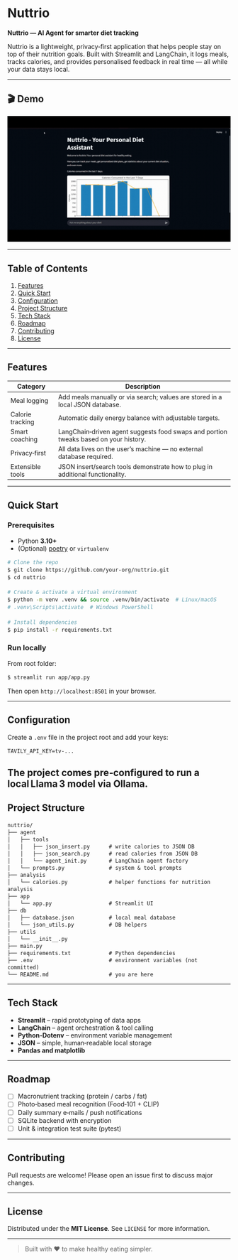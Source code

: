 # Nuttrio

**Nuttrio — AI Agent for smarter diet tracking**

Nuttrio is a lightweight, privacy‑first application that helps people stay on top of their nutrition goals. Built with Streamlit and LangChain, it logs meals, tracks calories, and provides personalised feedback in real time — all while your data stays local.

---

## 🎬 Demo

![Nuttrio in action](assets/nuttrio_demo.gif)

---

## Table of Contents

1. [Features](#features)
2. [Quick Start](#quick-start)
3. [Configuration](#configuration)
4. [Project Structure](#project-structure)
5. [Tech Stack](#tech-stack)
6. [Roadmap](#roadmap)
7. [Contributing](#contributing)
8. [License](#license)

---

## Features

| Category         | Description                                                                          |
| ---------------- | ------------------------------------------------------------------------------------ |
| Meal logging     | Add meals manually or via search; values are stored in a local JSON database.        |
| Calorie tracking | Automatic daily energy balance with adjustable targets.                              |
| Smart coaching   | LangChain‑driven agent suggests food swaps and portion tweaks based on your history. |
| Privacy‑first    | All data lives on the user’s machine — no external database required.                |
| Extensible tools | JSON insert/search tools demonstrate how to plug in additional functionality.        |

---

## Quick Start

### Prerequisites

* Python **3.10+**
* (Optional) [poetry](https://python-poetry.org/) or `virtualenv`

```bash
# Clone the repo
$ git clone https://github.com/your‑org/nuttrio.git
$ cd nuttrio

# Create & activate a virtual environment
$ python -m venv .venv && source .venv/bin/activate  # Linux/macOS
# .venv\Scripts\activate  # Windows PowerShell

# Install dependencies
$ pip install -r requirements.txt
```

### Run locally

From root folder:
```bash
$ streamlit run app/app.py
```

Then open `http://localhost:8501` in your browser.

---

## Configuration

Create a `.env` file in the project root and add your keys:

```
TAVILY_API_KEY=tv‑...
```
The project comes pre‑configured to run a local Llama 3 model via Ollama.
---

## Project Structure

```text
nuttrio/
├── agent
│   ├── tools
│   │   ├── json_insert.py      # write calories to JSON DB
│   │   ├── json_search.py      # read calories from JSON DB
│   │   └── agent_init.py       # LangChain agent factory
│   └── prompts.py              # system & tool prompts
├── analysis
│   └── calories.py             # helper functions for nutrition analysis
├── app
│   └── app.py                  # Streamlit UI
├── db
│   ├── database.json           # local meal database
│   └── json_utils.py           # DB helpers
├── utils
│   └── __init__.py
├── main.py
├── requirements.txt            # Python dependencies
├── .env                        # environment variables (not committed)
└── README.md                   # you are here
```

---

## Tech Stack

* **Streamlit** – rapid prototyping of data apps
* **LangChain** – agent orchestration & tool calling
* **Python‑Dotenv** – environment variable management
* **JSON** – simple, human‑readable local storage
* **Pandas and matplotlib**

---

## Roadmap

* [ ] Macronutrient tracking (protein / carbs / fat)
* [ ] Photo‑based meal recognition (Food‑101 + CLIP)
* [ ] Daily summary e‑mails / push notifications
* [ ] SQLite backend with encryption
* [ ] Unit & integration test suite (pytest)

---

## Contributing

Pull requests are welcome! Please open an issue first to discuss major changes.

---

## License

Distributed under the **MIT License**. See `LICENSE` for more information.

---

> Built with ♥ to make healthy eating simpler.

